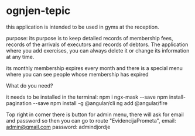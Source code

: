 # ognjen-tepic

this application is intended to be used in gyms at the reception.

purpose:
its purpose is to keep detailed records of membership fees, 
records of the arrivals of executors and records of debtors.
The application where you add exercises, you can always delete 
it or change its information at any time.

its monthly membership expires every month and there is a special menu
where you can see people whose membership has expired

What do you need?

it needs to be installed in the terminal:
npm i ngx-mask --save
npm install-pagination --save
npm install -g @angular/cli
ng add @angular/fire

Top right in corner there is button for admin menu,
there will ask for email and password so then you can go to
route "EvidencijaPrometa",
email: admin@gmail.com
password: admindjordje
